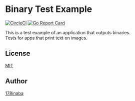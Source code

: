 # Binary Test Example

[![CircleCI](https://circleci.com/gh/178inaba/binary-test-example.svg?style=svg)](https://circleci.com/gh/178inaba/binary-test-example)
[![Go Report Card](https://goreportcard.com/badge/github.com/178inaba/binary-test-example)](https://goreportcard.com/report/github.com/178inaba/binary-test-example)

This is a test example of an application that outputs binaries.  
Tests for apps that print text on images.

## License

[MIT](LICENSE)

## Author

[178inaba](https://github.com/178inaba)
